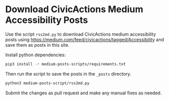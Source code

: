 # Download CivicActions Medium Accessibility Posts

Use the script `rss2md.py` to download CivicActions medium accessibility posts using https://medium.com/feed/civicactions/tagged/Accessibility and save them as posts in this site.

Install python dependencies:

```bash
pip3 install -r medium-posts-scripts/requirements.txt
```

Then run the script to save the posts in the `_posts` directory.

```bash
python3 medium-posts-script/rss2md.py
```

Submit the changes as pull request and make any manual fixes as needed.
